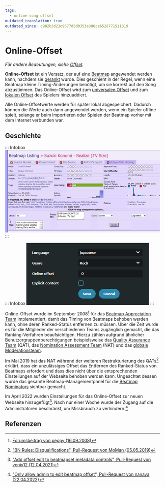 ```yaml
---
tags:
  - online song offset
outdated_translation: true
outdated_since: c982b3d23c9577d6d0353a006ca6528771511319
---
```


# Online-Offset

*Für andere Bedeutungen, siehe [Offset](/wiki/Offset).*

**Online-Offset** ist ein Versatz, der auf eine [Beatmap](/wiki/Beatmap) angewendet werden kann, nachdem sie [gerankt](/wiki/Beatmap/Category#ranked) wurde. Dies geschieht in der Regel, wenn eine Beatmap kleine Timing-Änderungen benötigt, um sie korrekt auf den Song abzustimmen. Das Online-Offset wird zum [universalen Offset](/wiki/Offset/Universal_offset) und zum [lokalen Offset](/wiki/Offset/Local_offset) des Spielers hinzuaddiert.

Alle Online-Offsetwerte werden für später lokal abgespeichert. Dadurch können die Werte auch dann angewendet werden, wenn ein Spieler offline spielt, solange er beim Importieren oder Spielen der Beatmap vorher mit dem Internet verbunden war.

## Geschichte

::: Infobox
![](img/beatmap-management-panel.jpg "Beatmap-Managementpanel, alte Webseite")
:::

::: Infobox
![](img/beatmap-management-panel-new.png "Beatmap-Managementpanel, neue Webseite")
:::

Online-Offset wurde im September 2008[^changelog-add] für das [Beatmap Appreciation Team](/wiki/People/Beatmap_Appreciation_Team) implementiert, damit das Timing von Beatmaps behoben werden kann, ohne deren Ranked-Status entfernen zu müssen. Über die Zeit wurde es für die Mitglieder der verschiedenen Teams zugänglich gemacht, die das Ranking-Verfahren beaufsichtigen. Hierzu zählen aufgrund ähnlicher Benutzergruppenberechtigungen beispielsweise das [Quality Assurance Team](/wiki/People/Quality_Assurance_Team) (QAT), das [Nomination Assessment Team](/wiki/People/Nomination_Assessment_Team) (NAT) und das [globale Moderationsteam](/wiki/People/Global_Moderation_Team).

Im Mai 2019 hat das NAT während der weiteren Restrukturierung des QATs[^qat-restructuring-follow-up-pr] erklärt, dass ein unzulässiges Offset das Entfernen des Ranked-Status von Beatmaps erfordert und dass dies nicht über die entsprechenden Einstellungen auf der Webseite behoben werden kann. Ungeachtet dessen wurde das gesamte Beatmap-Managementpanel für die [Beatmap Nominators](/wiki/People/Beatmap_Nominators) sichtbar gemacht.

Im April 2022 wurden Einstellungen für das Online-Offset zur neuen Webseite hinzugefügt[^new-website-offset]. Nach nur einer Woche wurde der Zugang auf die Administratoren beschränkt, um Missbrauch zu verhindern.[^new-website-offset-restriction]

## Referenzen

[^changelog-add]: [Forumsbeitrag von peppy (16.09.2008)](https://osu.ppy.sh/community/forums/posts/50194)
[^qat-restructuring-follow-up-pr]: ["BN Rules: Disqualifications", Pull-Request von MoMan (05.05.2019)](https://github.com/ppy/osu-wiki/pull/2160)
[^new-website-offset]: ["Add offset edit to beatmapset metadata controls", Pull-Request von venix12 (12.04.2021)](https://github.com/ppy/osu-web/pull/7474)
[^new-website-offset-restriction]: ["Only allow admin to edit beatmap offset", Pull-Request von nanaya (22.04.2022)](https://github.com/ppy/osu-web/pull/8834)
